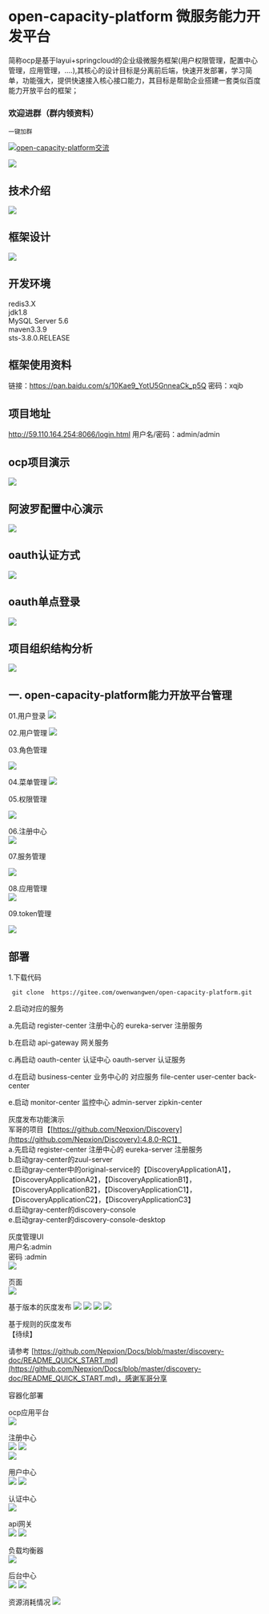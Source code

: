 # open-capacity-platform 微服务能力开发平台 
 
简称ocp是基于layui+springcloud的企业级微服务框架(用户权限管理，配置中心管理，应用管理，....),其核心的设计目标是分离前后端，快速开发部署，学习简单，功能强大，提供快速接入核心接口能力，其目标是帮助企业搭建一套类似百度能力开放平台的框架；


### 欢迎进群（群内领资料）

`一键加群`

<a target="_blank" href="https://jq.qq.com/?_wv=1027&k=5JSjd5D"><img border="0" src="//pub.idqqimg.com/wpa/images/group.png" alt="open-capacity-platform交流" title="open-capacity-platform交流"></a>

![](https://i.imgur.com/kxpc628.png) 

##   技术介绍 
![](https://i.imgur.com/29QKUkG.png)  
##   框架设计
![](https://i.imgur.com/vn03vIX.jpg)

## 开发环境  
redis3.X  
jdk1.8  
MySQL Server 5.6  
maven3.3.9  
sts-3.8.0.RELEASE  

##  框架使用资料   
链接：https://pan.baidu.com/s/10Kae9_YotU5GnneaCk_p5Q 
密码：xqjb


##  项目地址
http://59.110.164.254:8066/login.html 用户名/密码：admin/admin

##  ocp项目演示
 
![](http://img1.ph.126.net/WAraEeweVw2SyTUSG1dT6Q==/3887169428474612491.gif) 


## 阿波罗配置中心演示  
![](http://img2.ph.126.net/-cKtj6Wia_q6YiZKV-IOsQ==/295548725646480248.gif)


## oauth认证方式    
![](https://i.imgur.com/MUCa4x6.gif)
## oauth单点登录   
![](https://i.imgur.com/PwcuvoC.gif)

## 项目组织结构分析  
![](https://i.imgur.com/AHNZKdr.png)




## 一. open-capacity-platform能力开放平台管理    
   
01.用户登录
![](https://i.imgur.com/4PKB9CF.png)

02.用户管理
![](https://i.imgur.com/j4ThxL5.png)

03.角色管理

![](https://i.imgur.com/IrtLUDg.png)

04.菜单管理
![](https://i.imgur.com/j269pA8.png)


05.权限管理

![](https://i.imgur.com/s6l27rb.png)


06.注册中心   
 ![](https://i.imgur.com/zwaKg01.png)



07.服务管理

![](https://i.imgur.com/2ufms9u.png)

08.应用管理  
![](https://i.imgur.com/LC7UI5X.png)


09.token管理

![](https://i.imgur.com/Pg80eh1.png)





## 部署 

1.下载代码

```
 git clone  https://gitee.com/owenwangwen/open-capacity-platform.git
```

2.启动对应的服务

a.先启动 register-center 注册中心的 eureka-server 注册服务

b.在启动 api-gateway 网关服务

c.再启动 oauth-center 认证中心 oauth-server 认证服务

d.在启动 business-center 业务中心的 对应服务 file-center user-center back-center

e.启动 monitor-center 监控中心 admin-server zipkin-center


  

灰度发布功能演示  
军哥的项目【[https://github.com/Nepxion/Discovery](https://github.com/Nepxion/Discovery):4.8.0-RC1】  
a.先启动 register-center 注册中心的 eureka-server 注册服务  
b.启动gray-center的zuul-server  
c.启动gray-center中的original-service的【DiscoveryApplicationA1】，【DiscoveryApplicationA2】，【DiscoveryApplicationB1】，【DiscoveryApplicationB2】，【DiscoveryApplicationC1】，【DiscoveryApplicationC2】，【DiscoveryApplicationC3】  
d.启动gray-center的discovery-console  
e.启动gray-center的discovery-console-desktop  

 
灰度管理UI  
用户名:admin      
密码  :admin  
![](https://i.imgur.com/QINO2jZ.png)

页面   
![](https://i.imgur.com/o4Lifbi.png)

基于版本的灰度发布
![](https://i.imgur.com/nWEwwqv.png)
![](https://i.imgur.com/7GeY6ws.png)
![](https://i.imgur.com/jvLTe0N.png)
![](https://i.imgur.com/LfrJKQH.png)

基于规则的灰度发布  
【待续】

请参考
[https://github.com/Nepxion/Docs/blob/master/discovery-doc/README_QUICK_START.md](https://github.com/Nepxion/Docs/blob/master/discovery-doc/README_QUICK_START.md)，感谢军哥分享  

 
容器化部署  

ocp应用平台    
![](http://img2.ph.126.net/y13TgCVkI80ae7G3n1A9KA==/6597948276449826809.png)  

注册中心    
![](http://img1.ph.126.net/lmUPx8HVCqJcYoWS9rTttg==/149463212733907927.png)
![](http://img0.ph.126.net/QlFe6b68aDowIJ5TtrKssA==/2022679182743353608.png)    
![](http://img1.ph.126.net/9X_TxaEaVKUO22G_ZIzozA==/1872934495133335456.png)    


用户中心    
![](http://img2.ph.126.net/yl1gevE5UngxOtPmf7tC0A==/6597345744077955611.png) 
![](http://img0.ph.126.net/E4mbUIYTYRgw8OHy0nFxJA==/6597829529193908409.png)  
 

认证中心   
![](http://img1.ph.126.net/YLk9hvRy_oAU2IvIAkJHlg==/6597660204403980151.png)

api网关   
![](http://img1.ph.126.net/qHcPvCZzEfD4q4ywiMnmOA==/2670634579131172549.png) 
![](http://img2.ph.126.net/ZlXSke9CftUBzD8rYlTDaw==/6597374331380276267.png) 

负载均衡器  
![](http://img1.ph.126.net/Sm0cqs_bviRsML2VPM2hgw==/1491535901690337271.png)


后台中心  
![](http://img1.ph.126.net/htjV0GHm1PB7y3Bo0NBTzA==/797981559075261049.png)
![](http://img0.ph.126.net/HHuE9XmggkqtsUAS3eiJxg==/6597926286217145493.png)

资源消耗情况
![](https://i.imgur.com/qMvUVKH.png)



